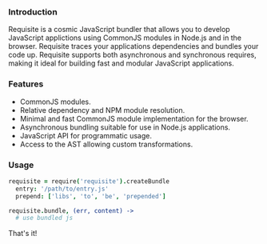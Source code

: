### Introduction

Requisite is a cosmic JavaScript bundler that allows you to develop JavaScript applictions using CommonJS modules in Node.js and in the browser. Requisite traces your applications dependencies and bundles your code up. Requisite supports both asynchronous and synchronous requires, making it ideal for building fast and modular JavaScript applications.

### Features

- CommonJS modules.
- Relative dependency and NPM module resolution.
- Minimal and fast CommonJS module implementation for the browser.
- Asynchronous bundling suitable for use in Node.js applications.
- JavaScript API for programmatic usage.
- Access to the AST allowing custom transformations.

### Usage

```coffeescript
requisite = require('requisite').createBundle
  entry: '/path/to/entry.js'
  prepend: ['libs', 'to', 'be', 'prepended']

requisite.bundle, (err, content) ->
  # use bundled js
```

That's it!
